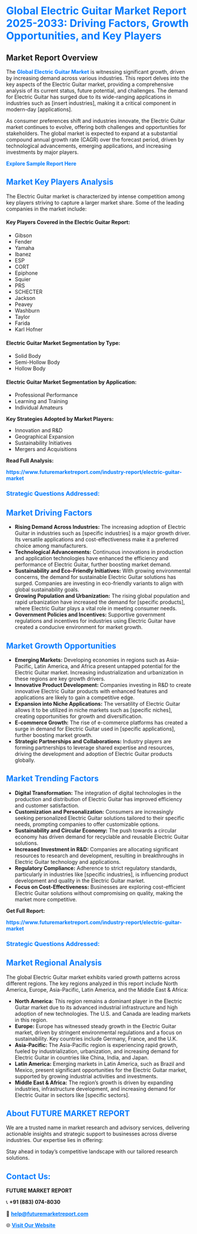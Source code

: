 <h1 style="color: #007BFF;">Global Electric Guitar Market Report 2025-2033: Driving Factors, Growth Opportunities, and Key Players</h1>

<section id="overview">
<h2>Market Report Overview</h2>
<p>The <a href="https://www.futuremarketreport.com/industry-report/electric-guitar-market" style="color: #007BFF; text-decoration: none;"><strong>Global Electric Guitar Market</strong></a> is witnessing significant growth, driven by increasing demand across various industries. This report delves into the key aspects of the Electric Guitar market, providing a comprehensive analysis of its current status, future potential, and challenges. The demand for Electric Guitar has surged due to its wide-ranging applications in industries such as [insert industries], making it a critical component in modern-day [applications].</p>
<p>As consumer preferences shift and industries innovate, the Electric Guitar market continues to evolve, offering both challenges and opportunities for stakeholders. The global market is expected to expand at a substantial compound annual growth rate (CAGR) over the forecast period, driven by technological advancements, emerging applications, and increasing investments by major players.</p>
</section>

<section id="overview">
<p><a href="https://www.futuremarketreport.com/request-sample/reportId=102084" style="color: #007BFF; text-decoration: none;"><strong>Explore Sample Report Here</strong></a></p>
</section>

<section id="key-players">
<h2 style="color: #007BFF;">Market Key Players Analysis</h2>
<p>The Electric Guitar market is characterized by intense competition among key players striving to capture a larger market share. Some of the leading companies in the market include:</p>
<h4>Key Players Covered in the Electric Guitar Report:</h4>
<ul><li>Gibson</li><li>Fender</li><li>Yamaha</li><li>Ibanez</li><li>ESP</li><li>CORT</li><li>Epiphone</li><li>Squier</li><li>PRS</li><li>SCHECTER</li><li>Jackson</li><li>Peavey</li><li>Washburn</li><li>Taylor</li><li>Farida</li><li>Karl Hofner</li></ul>
<h4>Electric Guitar Market Segmentation by Type:</h4>
<ul><li>Solid Body</li><li>Semi-Hollow Body</li><li>Hollow Body</li></ul>

<h4>Electric Guitar Market Segmentation by Application:</h4>
<ul><li>Professional Performance</li><li>Learning and Training</li><li>Individual Amateurs</li></ul>
<p><strong>Key Strategies Adopted by Market Players:</strong></p>
<ul>
<li>Innovation and R&D</li>
<li>Geographical Expansion</li>
<li>Sustainability Initiatives</li>
<li>Mergers and Acquisitions</li>
</ul>
</section>

<section>
<p><strong>Read Full Analysis: </strong></p><a href="https://www.futuremarketreport.com/industry-report/electric-guitar-market" style="color: #007BFF; text-decoration: none;"><strong>https://www.futuremarketreport.com/industry-report/electric-guitar-market</strong></a>
<h3 style="color: #007BFF;">Strategic Questions Addressed:</h3>
</section>

<section id="driving-factors">
<h2 style="color: #007BFF;">Market Driving Factors</h2>
<ul>
<li><strong>Rising Demand Across Industries:</strong> The increasing adoption of Electric Guitar in industries such as [specific industries] is a major growth driver. Its versatile applications and cost-effectiveness make it a preferred choice among manufacturers.</li>
<li><strong>Technological Advancements:</strong> Continuous innovations in production and application technologies have enhanced the efficiency and performance of Electric Guitar, further boosting market demand.</li>
<li><strong>Sustainability and Eco-Friendly Initiatives:</strong> With growing environmental concerns, the demand for sustainable Electric Guitar solutions has surged. Companies are investing in eco-friendly variants to align with global sustainability goals.</li>
<li><strong>Growing Population and Urbanization:</strong> The rising global population and rapid urbanization have increased the demand for [specific products], where Electric Guitar plays a vital role in meeting consumer needs.</li>
<li><strong>Government Policies and Incentives:</strong> Supportive government regulations and incentives for industries using Electric Guitar have created a conducive environment for market growth.</li>
</ul>
</section>

<section id="growth-opportunities">
<h2 style="color: #007BFF;">Market Growth Opportunities</h2>
<ul>
<li><strong>Emerging Markets:</strong> Developing economies in regions such as Asia-Pacific, Latin America, and Africa present untapped potential for the Electric Guitar market. Increasing industrialization and urbanization in these regions are key growth drivers.</li>
<li><strong>Innovative Product Development:</strong> Companies investing in R&D to create innovative Electric Guitar products with enhanced features and applications are likely to gain a competitive edge.</li>
<li><strong>Expansion into Niche Applications:</strong> The versatility of Electric Guitar allows it to be utilized in niche markets such as [specific niches], creating opportunities for growth and diversification.</li>
<li><strong>E-commerce Growth:</strong> The rise of e-commerce platforms has created a surge in demand for Electric Guitar used in [specific applications], further boosting market growth.</li>
<li><strong>Strategic Partnerships and Collaborations:</strong> Industry players are forming partnerships to leverage shared expertise and resources, driving the development and adoption of Electric Guitar products globally.</li>
</ul>
</section>

<section id="trending-factors">
<h2 style="color: #007BFF;">Market Trending Factors</h2>
<ul>
<li><strong>Digital Transformation:</strong> The integration of digital technologies in the production and distribution of Electric Guitar has improved efficiency and customer satisfaction.</li>
<li><strong>Customization and Personalization:</strong> Consumers are increasingly seeking personalized Electric Guitar solutions tailored to their specific needs, prompting companies to offer customizable options.</li>
<li><strong>Sustainability and Circular Economy:</strong> The push towards a circular economy has driven demand for recyclable and reusable Electric Guitar solutions.</li>
<li><strong>Increased Investment in R&D:</strong> Companies are allocating significant resources to research and development, resulting in breakthroughs in Electric Guitar technology and applications.</li>
<li><strong>Regulatory Compliance:</strong> Adherence to strict regulatory standards, particularly in industries like [specific industries], is influencing product development and quality in the Electric Guitar market.</li>
<li><strong>Focus on Cost-Effectiveness:</strong> Businesses are exploring cost-efficient Electric Guitar solutions without compromising on quality, making the market more competitive.</li>
</ul>
</section>

<section>
<p><strong>Get Full Report: </strong></p><a href="https://www.futuremarketreport.com/industry-report/electric-guitar-market" style="color: #007BFF; text-decoration: none;"><strong>https://www.futuremarketreport.com/industry-report/electric-guitar-market</strong></a>
<h3 style="color: #007BFF;">Strategic Questions Addressed:</h3>
</section>


<section id="regional-analysis">
<h2 style="color: #007BFF;">Market Regional Analysis</h2>
<p>The global Electric Guitar market exhibits varied growth patterns across different regions. The key regions analyzed in this report include North America, Europe, Asia-Pacific, Latin America, and the Middle East & Africa:</p>
<ul>
<li><strong>North America:</strong> This region remains a dominant player in the Electric Guitar market due to its advanced industrial infrastructure and high adoption of new technologies. The U.S. and Canada are leading markets in this region.</li>
<li><strong>Europe:</strong> Europe has witnessed steady growth in the Electric Guitar market, driven by stringent environmental regulations and a focus on sustainability. Key countries include Germany, France, and the U.K.</li>
<li><strong>Asia-Pacific:</strong> The Asia-Pacific region is experiencing rapid growth, fueled by industrialization, urbanization, and increasing demand for Electric Guitar in countries like China, India, and Japan.</li>
<li><strong>Latin America:</strong> Emerging markets in Latin America, such as Brazil and Mexico, present significant opportunities for the Electric Guitar market, supported by growing industrial activities and investments.</li>
<li><strong>Middle East & Africa:</strong> The region’s growth is driven by expanding industries, infrastructure development, and increasing demand for Electric Guitar in sectors like [specific sectors].</li>
</ul>
</section>

<footer>
<h2 style="color: #007BFF;">About FUTURE MARKET REPORT</h2>
<p>We are a trusted name in market research and advisory services, delivering actionable insights and strategic support to businesses across diverse industries. Our expertise lies in offering:</p>

<p>Stay ahead in today’s competitive landscape with our tailored research solutions.</p>

<h2 style="color: #007BFF;">Contact Us:</h2>
<p><strong>FUTURE MARKET REPORT</strong></p>
<p>📞 <strong>+91 (883) 074-8030</strong></p>
<p>📧 <strong><a href="mailto:help@futuremarketreport.com" style="color: #007BFF;">help@futuremarketreport.com</a></strong></p>
<p>🌐 <strong><a href="https://www.futuremarketreport.com/" style="color: #007BFF;">Visit Our Website</a></strong></p>
</footer>